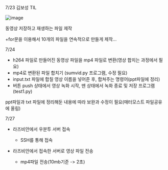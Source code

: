 7/23 김보성 TIL

![image](https://user-images.githubusercontent.com/48462044/88282891-5f9f9780-cd25-11ea-933d-0a731c2045e9.png)

동영상 저장하고 재생하는 파일 제작



+for문을 이용해서 10개의 파일을 연속적으로 만들게 제작...





7/24

- h264 파일로 만들어진 동영상 파일을 mp4 파일로 변환(영상 합치는 과정에서 필요)
- mp4로 변환된 파일 합치기 (sumvid.py 프로그램, 수정 필요)
- input.txt 파일에 합칠 영상 이름을 넣어준 후, 합쳐주는 명령어(ppt파일에 정리)
- 버튼 push 상태에서 영상 녹화 시작, 뗀 상태에서 녹화 종료 및 저장 프로그램(test1.py)



ppt파일과 txt 파일에 정리해둔 내용에 따라 보완과 수정이 필요(매터모스트 파일공유에 올림)





7/27

- 라즈비안에서 우분투 서버 접속
  - SSH를 통해 접속

- 라즈비안에서 접속한 서버로 영상 파일 전송
  - mp4파일 전송(10mb기준 -> 2초)